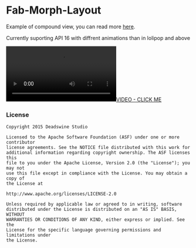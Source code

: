# Fab-Morph-Layout
Example of compound view, you can read more [here](http://deadswine.com/uncategorized/android-custom-view-02-compound-view/).

Currently suporting API 16 with diffrent animations than in lolipop and above

[![VIDEO - CLICK ME](http://deadswine.com/wp-content/uploads/2015/12/DeadswineViews-FAB-Morph.mp4)](http://deadswine.com/wp-content/uploads/2015/12/DeadswineViews-FAB-Morph.mp4)


### License


```
Copyright 2015 Deadswine Studio

Licensed to the Apache Software Foundation (ASF) under one or more contributor
license agreements. See the NOTICE file distributed with this work for
additional information regarding copyright ownership. The ASF licenses this
file to you under the Apache License, Version 2.0 (the "License"); you may not
use this file except in compliance with the License. You may obtain a copy of
the License at

http://www.apache.org/licenses/LICENSE-2.0

Unless required by applicable law or agreed to in writing, software
distributed under the License is distributed on an "AS IS" BASIS, WITHOUT
WARRANTIES OR CONDITIONS OF ANY KIND, either express or implied. See the
License for the specific language governing permissions and limitations under
the License.
```
